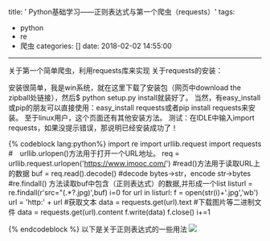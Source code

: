 title: ' Python基础学习——正则表达式与第一个爬虫（requests）'
tags:
  - python
  - re
  - 爬虫
categories: []
date: 2018-02-02 14:55:00
---
关于第一个简单爬虫，利用requests库来实现
关于requests的安装：

安装很简单，我是win系统，就在这里下载了安装包（网页中download the zipball处链接），然后$ python setup.py install就装好了。
当然，有easy_install或pip的朋友可以直接使用：easy_install requests或者pip install requests来安装。
至于linux用户，这个页面还有其他安装方法。
测试：在IDLE中输入import requests，如果没提示错误，那说明已经安装成功了！
<!-- more -->
{% codeblock lang:python%}
import re
import urllib.request
import requests
#　urllib.urlopen()方法用于打开一个URL地址。
req = urllib.request.urlopen('https://www.imooc.com/')
#read()方法用于读取URL上的数据
buf = req.read().decode()
#decode bytes->str，encode str->bytes
#re.findall() 方法读取buf中包含（正则表达式）的数据,并形成一个list
listurl = re.findall(r'src=\"(.*?\.jpg)',buf)
i=0
for  url in listurl:
    f = open(str(i)+'.jpg','wb')
    url = 'http:' + url
    #获取文本
    data = requests.get(url).text
    #下载图片等二进制文件
    data = requests.get(url).content
    f.write(data)
    f.close()
    i+=1

{% endcodeblock %}
以下是关于正则表达式的一些用法	
![](/images/re.png)